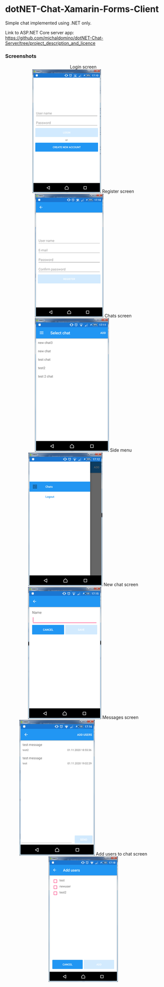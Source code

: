# dotNET-Chat-Xamarin-Forms-Client
Simple chat implemented using .NET only.

Link to ASP.NET Core server app:
https://github.com/michaldomino/dotNET-Chat-Server/tree/project_description_and_licence

### Screenshots

<p align="center">
Login screen<br>
<img src="https://github.com/michaldomino/dotNET-Chat-Xamarin-Forms-Client/blob/media/docs/images/login.png?raw=true" />  
Register screen<br> 
<img src="https://github.com/michaldomino/dotNET-Chat-Xamarin-Forms-Client/blob/media/docs/images/register.png?raw=true" >  
Chats screen<br>
<img src="https://github.com/michaldomino/dotNET-Chat-Xamarin-Forms-Client/blob/media/docs/images/chats.png?raw=true" >  
Side menu<br>
<img src="https://github.com/michaldomino/dotNET-Chat-Xamarin-Forms-Client/blob/media/docs/images/side_menu.png?raw=true" >  
New chat screen<br>
<img src="https://github.com/michaldomino/dotNET-Chat-Xamarin-Forms-Client/blob/media/docs/images/new_chat.png?raw=true" >  
Messages screen<br>
<img src="https://github.com/michaldomino/dotNET-Chat-Xamarin-Forms-Client/blob/media/docs/images/messages.png?raw=true" >  
Add users to chat screen<br>
<img src="https://github.com/michaldomino/dotNET-Chat-Xamarin-Forms-Client/blob/media/docs/images/add_users.png?raw=true" >  
</p>

